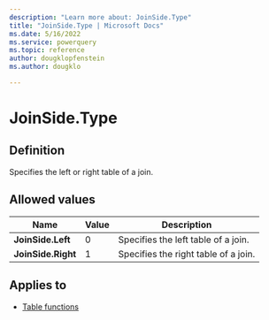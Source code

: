 ```yaml
---
description: "Learn more about: JoinSide.Type"
title: "JoinSide.Type | Microsoft Docs"
ms.date: 5/16/2022
ms.service: powerquery
ms.topic: reference
author: dougklopfenstein
ms.author: dougklo

---
```

# JoinSide.Type

## Definition

Specifies the left or right table of a join.

## Allowed values

|Name|Value|Description|
| ------- | --- | ----------- |
|**JoinSide.Left**|0| Specifies the left table of a join.|
|**JoinSide.Right**|1| Specifies the right table of a join.|

## Applies to

* [Table functions](table-functions.md)
